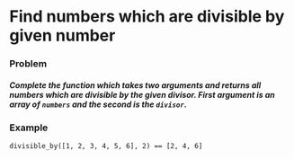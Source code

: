 # Find numbers which are divisible by given number
### Problem
##### Complete the function which takes two arguments and returns all numbers which are divisible by the given divisor. First argument is an array of `numbers` and the second is the `divisor`.

### Example
```
divisible_by([1, 2, 3, 4, 5, 6], 2) == [2, 4, 6]
```

